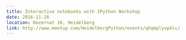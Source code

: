```yaml
---
title: Interactive notebooks with IPython Workshop
date: 2016-11-28
location: Dezernat 16, Heidelberg
link: http://www.meetup.com/HeidelbergPython/events/qhqmplyvpblc/
---
```

